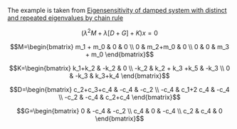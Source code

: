 The example is taken from [Eigensensitivity of damped system with distinct
and repeated eigenvalues by chain rule](https://doi.org/10.1002/nme.7331)

$$(\lambda^2 M + \lambda [D+G] + K) x = 0$$

$$M=\begin{bmatrix} m_1 + m_0 & 0 & 0 \\
0 & m_2+m_0 & 0 \\
0 & 0 & m_3 + m_0 \end{bmatrix}$$

$$K=\begin{bmatrix} k_1+k_2 & -k_2 & 0 \\
-k_2 & k_2 + k_3 +k_5 & -k_3 \\
0 & -k_3 & k_3+k_4 \end{bmatrix}$$

$$D=\begin{bmatrix} c_2+c_3+c_4 & -c_4 & -c_2 \\
-c_4 & c_1+2 c_4  & -c_4 \\
-c_2 & -c_4 & c_2+c_4 \end{bmatrix}$$

$$G=\begin{bmatrix} 0 & -c_4 & -c_2 \\
 c_4 & 0  & -c_4 \\
c_2 & c_4 & 0 \end{bmatrix}$$
